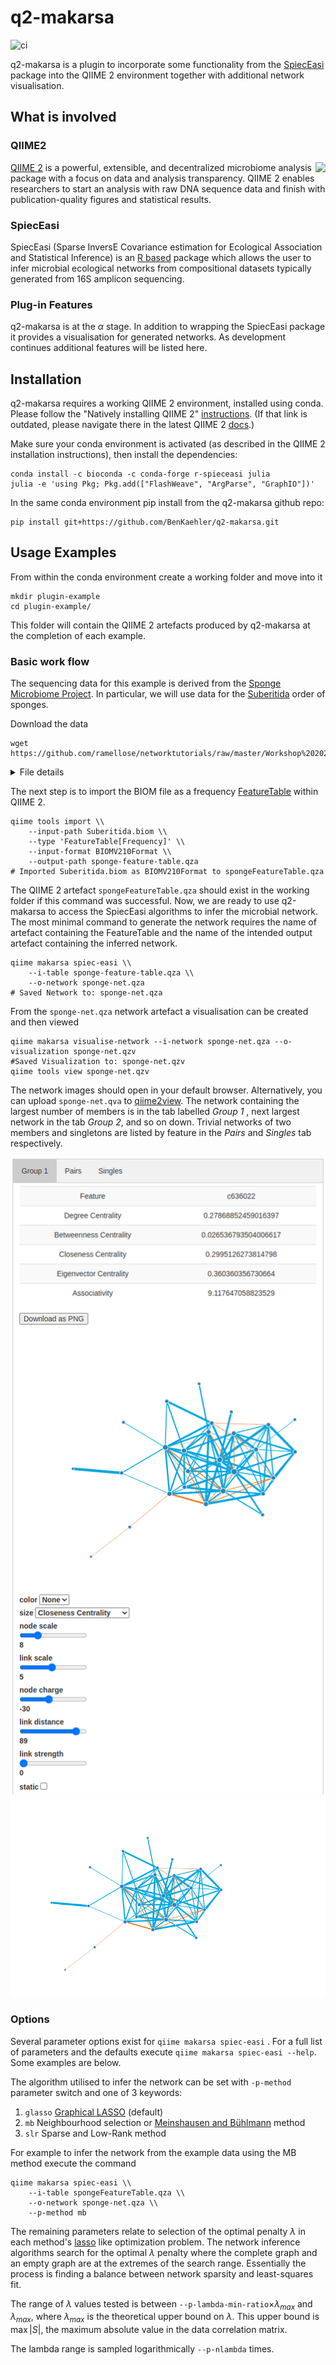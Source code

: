 # q2-makarsa

![ci](https://github.com/BenKaehler/q2-makarsa/actions/workflows/ci.yml/badge.svg)

q2-makarsa is a plugin to incorporate some functionality from the  [SpiecEasi](https://github.com/zdk123/SpiecEasi) package into the QIIME 2 environment together with additional network visualisation.

## What is involved

### QIIME2

<img align="right" src="images/qiime2.png">

[QIIME 2](https://qiime2.org/) is a powerful, extensible, and decentralized microbiome analysis package with a focus on data and analysis transparency. QIIME 2 enables researchers to start an analysis with raw DNA sequence data and finish with publication-quality figures and statistical results.

### SpiecEasi

SpiecEasi (Sparse InversE Covariance estimation for Ecological Association and Statistical Inference) is an [R based](https://www.r-project.org/) package which allows the user to infer microbial ecological networks from compositional datasets typically generated from 16S amplicon sequencing. 

### Plug-in Features

q2-makarsa is at the $\alpha$ stage. In addition to wrapping the SpiecEasi package it provides a visualisation for generated networks. As development continues additional features will be listed here.

<!-- Things not in the plugin / either no included or not completed -->
<!-- qiime makarsa --citations  -->
<!-- qiime makarsa --example-data  -->

## Installation

q2-makarsa requires a working QIIME 2 environment, installed using conda. Please follow the "Natively installing QIIME 2" [instructions](https://docs.qiime2.org/2022.11/install/native/). (If that link is outdated, please navigate there in the latest QIIME 2 [docs](https://docs.qiime2.org/).)

Make sure your conda environment is activated (as described in the QIIME 2 installation instructions), then install the dependencies:

```
conda install -c bioconda -c conda-forge r-spieceasi julia
julia -e 'using Pkg; Pkg.add(["FlashWeave", "ArgParse", "GraphIO"])'
```

In the same conda environment pip install from the q2-makarsa github repo:

```
pip install git+https://github.com/BenKaehler/q2-makarsa.git
```

## Usage Examples

From within the conda environment create a working folder and move into it
```
mkdir plugin-example
cd plugin-example/
```

This folder will contain the QIIME 2 artefacts produced by q2-makarsa at the completion of each example.

### Basic work flow 

The sequencing data for this example is derived from the [Sponge Microbiome Project](https://doi.org/10.1093/gigascience/gix077). In particular, we will use data for the [Suberitida](https://www.gbif.org/species/7682289) order of sponges. 

Download the data

```
wget https://github.com/ramellose/networktutorials/raw/master/Workshop%202021/sponges/Suberitida.biom
```
<details><summary>File details</summary>
The data file is in BIOM format with the following attributes

| Attribute        | Value                        |
|------------------|------------------------------|
| "creation-date"  | "2021-01-12T11:53:25.574128" |
| "format-url"     | "http://biom-format.org"     |
| "format-version" | Int32[2, 1]                  |
| "generated-by"   | "BIOM-Format 2.1.6"          |
|                  |                              |
| "id"             | "No Table ID"                |
| "nnz"            | 2023                         |
| "shape"          | Int32[62, 68]                |
| "type"           | ""                           |
</details>

The next step is to import the BIOM file as a frequency [FeatureTable](https://docs.qiime2.org/2022.8/semantic-types/) within QIIME 2.

```
qiime tools import \\
	--input-path Suberitida.biom \\
	--type 'FeatureTable[Frequency]' \\
	--input-format BIOMV210Format \\
	--output-path sponge-feature-table.qza
# Imported Suberitida.biom as BIOMV210Format to spongeFeatureTable.qza
```
The QIIME 2 artefact ```spongeFeatureTable.qza``` should exist in the working folder if this command was successful. Now, we are ready to use q2-makarsa to access the SpiecEasi algorithms to infer the microbial network. The most minimal command to generate the network requires the name of artefact containing the FeatureTable and the name of the intended output artefact containing the inferred network. 

```
qiime makarsa spiec-easi \\
	--i-table sponge-feature-table.qza \\
	--o-network sponge-net.qza
# Saved Network to: sponge-net.qza
```

From the ```sponge-net.qza``` network artefact a visualisation can be created and then viewed

```
qiime makarsa visualise-network --i-network sponge-net.qza --o-visualization sponge-net.qzv
#Saved Visualization to: sponge-net.qzv
qiime tools view sponge-net.qzv
```

The network images should open in your default browser. Alternatively, you can upload ```sponge-net.qva``` to [qiime2view](https://view.qiime2.org/). The network containing the largest number of members is in the tab labelled _Group 1_ , next largest network in the tab _Group 2_, and so on down. Trivial networks of two members and singletons are listed by feature in the _Pairs_ and _Singles_ tab respectively. 

![largest network](images/Sponge_Suberitida_Group1_screen.png)
![network](images/network.png)

### Options 

Several parameter options exist for ```qiime makarsa spiec-easi``` . For a full list of parameters and the defaults execute ```qiime makarsa spiec-easi --help```. Some examples are below.

The algorithm utilised to infer the network can be set with ```-p-method``` parameter switch and one of 3 keywords:
1. ```glasso``` [Graphical LASSO](https://academic.oup.com/biostatistics/article/9/3/432/224260) (default)
2. ``mb``  Neighbourhood selection or [Meinshausen and Bühlmann](https://projecteuclid.org/journals/annals-of-statistics/volume-34/issue-3/High-dimensional-graphs-and-variable-selection-with-the-Lasso/10.1214/009053606000000281.full) method 
3. ``slr`` Sparse and Low-Rank method

For example to infer the network from the example data using the MB method execute the command

```
qiime makarsa spiec-easi \\
	--i-table spongeFeatureTable.qza \\
	--o-network sponge-net.qza \\
	--p-method mb
```

The remaining parameters relate to selection of the optimal penalty $\lambda$ in each method's [lasso](https://en.wikipedia.org/wiki/Lasso_(statistics)) like optimization problem. The network inference algorithms search for the optimal $\lambda$ penalty where the complete graph and an empty graph are at the extremes of the search range. Essentially the process is finding a balance between network sparsity and least-squares fit. 

The range of $\lambda$ values tested is between ```--p-lambda-min-ratio```$\times\lambda_{max}$ and $\lambda_{max}$, where $\lambda_{max}$ is the theoretical upper bound on $\lambda$. This upper bound is  $\max|S|$, the maximum absolute value in the data correlation matrix.

The lambda range is sampled logarithmically ```--p-nlambda``` times.

